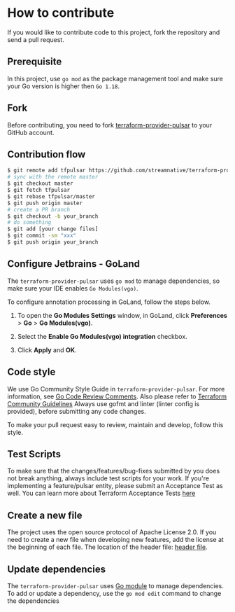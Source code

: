 <!--

    Licensed to the Apache Software Foundation (ASF) under one
    or more contributor license agreements.  See the NOTICE file
    distributed with this work for additional information
    regarding copyright ownership.  The ASF licenses this file
    to you under the Apache License, Version 2.0 (the
    "License"); you may not use this file except in compliance
    with the License.  You may obtain a copy of the License at

      http://www.apache.org/licenses/LICENSE-2.0

    Unless required by applicable law or agreed to in writing,
    software distributed under the License is distributed on an
    "AS IS" BASIS, WITHOUT WARRANTIES OR CONDITIONS OF ANY
    KIND, either express or implied.  See the License for the
    specific language governing permissions and limitations
    under the License.

-->

# How to contribute

If you would like to contribute code to this project, fork the repository and send a pull request.

## Prerequisite

In this project, use `go mod` as the package management tool and make sure your Go version is higher then `Go 1.18`.

## Fork

Before contributing, you need to
fork [terraform-provider-pulsar](https://github.com/streamnative/terraform-provider-pulsar) to your GitHub account.

## Contribution flow

```bash
$ git remote add tfpulsar https://github.com/streamnative/terraform-provider-pulsar.git
# sync with the remote master
$ git checkout master
$ git fetch tfpulsar
$ git rebase tfpulsar/master
$ git push origin master
# create a PR branch
$ git checkout -b your_branch   
# do something
$ git add [your change files]
$ git commit -sm "xxx"
$ git push origin your_branch
```

## Configure Jetbrains - GoLand

The `terraform-provider-pulsar` uses `go mod` to manage dependencies, so make sure your IDE enables `Go Modules(vgo)`.

To configure annotation processing in GoLand, follow the steps below.

1. To open the **Go Modules Settings** window, in GoLand, click **Preferences** > **Go** > **Go Modules(vgo)**.

2. Select the **Enable Go Modules(vgo) integration** checkbox.

3. Click **Apply** and **OK**.

## Code style

We use Go Community Style Guide in `terraform-provider-pulsar`.
For more information, see [Go Code Review Comments](https://github.com/golang/go/wiki/CodeReviewComments).
Also please refer to [Terraform Community Guidelines](https://www.hashicorp.com/community-guidelines)
Always use gofmt and linter (linter config is provided), before submitting any code changes.

To make your pull request easy to review, maintain and develop, follow this style.

## Test Scripts

To make sure that the changes/features/bug-fixes submitted by you does not break anything, always include test scripts
for your work. If you're implementing a feature/pulsar entity, please submit an Acceptance Test as well.
You can learn more about Terraform Acceptance Tests [here](https://www.terraform.io/docs/extend/testing/index.html)

## Create a new file

The project uses the open source protocol of Apache License 2.0. If you need to create a new file when developing new
features,
add the license at the beginning of each file. The location of the header file: [header file](../.header).

## Update dependencies

The `terraform-provider-pulsar` uses [Go module](https://go.dev/wiki/Modules) to manage dependencies.
To add or update a dependency, use the `go mod edit` command to change the dependencies
